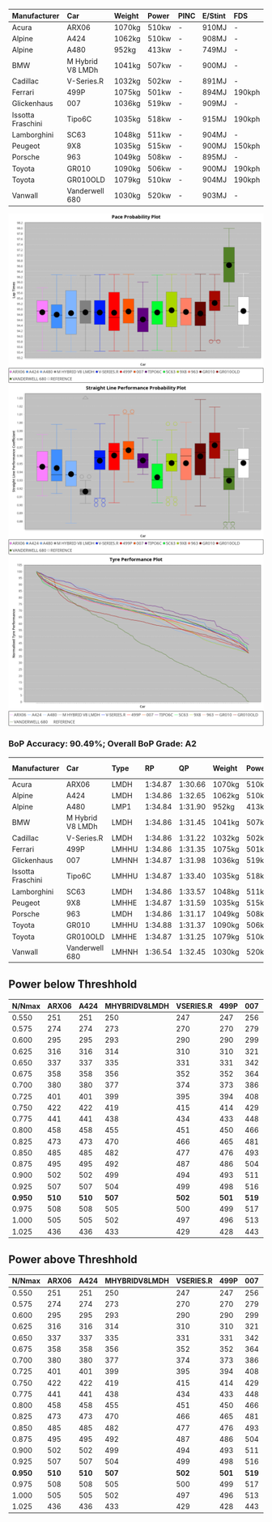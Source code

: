 |Manufacturer|Car|Weight|Power|PINC|E/Stint|FDS|
|:-|:-|:-|:-|:-|:-|:-|
|Acura|ARX06|1070kg|510kw|-|910MJ|-|
|Alpine|A424|1062kg|510kw|-|908MJ|-|
|Alpine|A480|952kg|413kw|-|749MJ|-|
|BMW|M Hybrid V8 LMDh|1041kg|507kw|-|900MJ|-|
|Cadillac|V-Series.R|1032kg|502kw|-|891MJ|-|
|Ferrari|499P|1075kg|501kw|-|894MJ|190kph|
|Glickenhaus|007|1036kg|519kw|-|909MJ|-|
|Issotta Fraschini|Tipo6C|1035kg|518kw|-|915MJ|190kph|
|Lamborghini|SC63|1048kg|511kw|-|904MJ|-|
|Peugeot|9X8|1035kg|515kw|-|900MJ|150kph|
|Porsche|963|1049kg|508kw|-|895MJ|-|
|Toyota|GR010|1090kg|506kw|-|900MJ|190kph|
|Toyota|GR010OLD|1079kg|510kw|-|904MJ|190kph|
|Vanwall|Vanderwell 680|1030kg|520kw|-|903MJ|-|

![PACECHART](./IMG/ACOMETHOD.png)
![STRAIGHTLINEPERFORMANCECHART](./IMG/ACOMETHOD_sp.png)
![TYREPERFORMANCECHART](./IMG/ACOMETHOD_tw.png)

### BoP Accuracy: 90.49%; Overall BoP Grade: A2
|Manufacturer|Car|Type|RP|QP|Weight|Power¹|Threshhold|PINC|Power²|E/Stint|AVG Vmax|FDS|RDLC|L/Stint|BOP-Grade|ModelAccuracy|ModelPoints|Match%|
|:-|:-|:-|:-|:-|:-|:-|:-|:-|:-|:-|:-|:-|:-|:-|:-|:-|:-|:-|
|Acura|ARX06|LMDH|1:34.87|1:30.66|1070kg|510kw|210.0kph|-|510kw|910MJ|298.65kph|-|1.00|40|+B2|100.00%|995|80.33%|
|Alpine|A424|LMDH|1:34.86|1:32.65|1062kg|510kw|210.0kph|-|510kw|908MJ|298.68kph|-|1.00|40|~A1|81.15%|521|99.68%|
|Alpine|A480|LMP1|1:34.84|1:31.90|952kg|413kw|210.0kph|-|413kw|749MJ|294.89kph|-|0.97|37|~A1|67.92%|957|100.00%|
|BMW|M Hybrid V8 LMDh|LMDH|1:34.86|1:31.45|1041kg|507kw|210.0kph|-|507kw|900MJ|295.75kph|-|1.03|40|-A2|98.60%|1690|94.77%|
|Cadillac|V-Series.R|LMDH|1:34.86|1:31.22|1032kg|502kw|210.0kph|-|502kw|891MJ|300.11kph|-|1.03|40|+A2|91.10%|1770|94.67%|
|Ferrari|499P|LMHHU|1:34.86|1:31.35|1075kg|501kw|210.0kph|-|501kw|894MJ|299.95kph|190kph|1.02|40|~A1|84.26%|2292|100.00%|
|Glickenhaus|007|LMHNH|1:34.87|1:31.98|1036kg|519kw|210.0kph|-|519kw|909MJ|303.69kph|-|0.95|40|~A1|94.63%|1605|98.04%|
|Issotta Fraschini|Tipo6C|LMHHU|1:34.87|1:33.40|1035kg|518kw|210.0kph|-|518kw|915MJ|301.68kph|190kph|1.08|40|+B1|66.67%|96|86.50%|
|Lamborghini|SC63|LMDH|1:34.86|1:33.57|1048kg|511kw|210.0kph|-|511kw|904MJ|297.47kph|-|1.05|40|+B1|96.77%|419|88.40%|
|Peugeot|9X8|LMHHE|1:34.87|1:31.59|1035kg|515kw|210.0kph|-|515kw|900MJ|300.20kph|150kph|1.03|40|~A1|83.63%|2468|100.00%|
|Porsche|963|LMDH|1:34.86|1:31.17|1049kg|508kw|210.0kph|-|508kw|895MJ|299.93kph|-|1.01|40|~A1|93.14%|5746|98.59%|
|Toyota|GR010|LMHHU|1:34.88|1:31.37|1090kg|506kw|210.0kph|-|506kw|900MJ|299.66kph|190kph|1.01|40|~A1|87.37%|3154|100.00%|
|Toyota|GR010OLD|LMHHE|1:34.87|1:31.25|1079kg|510kw|210.0kph|-|510kw|904MJ|302.41kph|190kph|1.01|40|~A1|89.81%|1393|100.00%|
|Vanwall|Vanderwell 680|LMHNH|1:36.54|1:32.45|1030kg|520kw|210.0kph|-|520kw|903MJ|297.41kph|-|1.01|40|+Ω1|90.28%|604|25.95%|

## Power below Threshhold
|N/Nmax|ARX06|A424|MHYBRIDV8LMDH|VSERIES.R|499P|007|TIPO6C|SC63|9X8|963|GR010|GR010OLD|VANDERWELL680|​|RPM|A480|
|:-|:-|:-|:-|:-|:-|:-|:-|:-|:-|:-|:-|:-|:-|:-|:-|:-|
|0.550|251|251|250|247|247|256|255|252|254|250|249|251|256|​|--|-|
|0.575|274|274|273|270|270|279|278|275|277|273|272|274|279|​|--|-|
|0.600|295|295|293|290|290|299|299|295|297|293|292|295|300|​|--|-|
|0.625|316|316|314|310|310|321|321|316|319|314|313|316|322|​|--|-|
|0.650|337|337|335|331|331|342|342|337|340|335|334|337|343|​|--|-|
|0.675|358|358|356|352|352|364|364|359|362|357|355|358|365|​|--|-|
|0.700|380|380|377|374|373|386|386|380|383|378|377|380|387|​|--|-|
|0.725|401|401|399|395|394|408|407|402|405|399|398|401|409|​|--|-|
|0.750|422|422|419|415|414|429|428|422|426|420|418|422|430|​|--|-|
|0.775|441|441|438|434|433|448|447|441|445|439|437|441|449|​|5000|242|
|0.800|458|458|455|451|450|466|465|459|463|456|454|458|467|​|5500|286|
|0.825|473|473|470|466|465|481|480|474|478|471|469|473|482|​|6000|320|
|0.850|485|485|482|477|476|493|492|485|489|483|481|485|494|​|6500|361|
|0.875|495|495|492|487|486|504|503|496|500|493|491|495|505|​|7000|404|
|0.900|502|502|499|494|493|511|510|503|507|500|498|502|512|​|7500|414|
|0.925|507|507|504|499|498|516|515|508|512|505|503|507|517|​|8000|410|
|**0.950**|**510**|**510**|**507**|**502**|**501**|**519**|**518**|**511**|**515**|**508**|**506**|**510**|**520**|**​**|**8500**|**413**|
|0.975|508|508|505|500|499|517|516|509|513|506|504|508|518|​|9000|207|
|1.000|505|505|502|497|496|513|512|505|509|503|501|505|514|​|--|-|
|1.025|436|436|433|429|428|443|442|436|440|434|432|436|444|​|--|-|

## Power above Threshhold
|N/Nmax|ARX06|A424|MHYBRIDV8LMDH|VSERIES.R|499P|007|TIPO6C|SC63|9X8|963|GR010|GR010OLD|VANDERWELL680|​|RPM|A480|
|:-|:-|:-|:-|:-|:-|:-|:-|:-|:-|:-|:-|:-|:-|:-|:-|:-|
|0.550|251|251|250|247|247|256|255|252|254|250|249|251|256|​|--|-|
|0.575|274|274|273|270|270|279|278|275|277|273|272|274|279|​|--|-|
|0.600|295|295|293|290|290|299|299|295|297|293|292|295|300|​|--|-|
|0.625|316|316|314|310|310|321|321|316|319|314|313|316|322|​|--|-|
|0.650|337|337|335|331|331|342|342|337|340|335|334|337|343|​|--|-|
|0.675|358|358|356|352|352|364|364|359|362|357|355|358|365|​|--|-|
|0.700|380|380|377|374|373|386|386|380|383|378|377|380|387|​|--|-|
|0.725|401|401|399|395|394|408|407|402|405|399|398|401|409|​|--|-|
|0.750|422|422|419|415|414|429|428|422|426|420|418|422|430|​|--|-|
|0.775|441|441|438|434|433|448|447|441|445|439|437|441|449|​|5000|242|
|0.800|458|458|455|451|450|466|465|459|463|456|454|458|467|​|5500|286|
|0.825|473|473|470|466|465|481|480|474|478|471|469|473|482|​|6000|320|
|0.850|485|485|482|477|476|493|492|485|489|483|481|485|494|​|6500|361|
|0.875|495|495|492|487|486|504|503|496|500|493|491|495|505|​|7000|404|
|0.900|502|502|499|494|493|511|510|503|507|500|498|502|512|​|7500|414|
|0.925|507|507|504|499|498|516|515|508|512|505|503|507|517|​|8000|410|
|**0.950**|**510**|**510**|**507**|**502**|**501**|**519**|**518**|**511**|**515**|**508**|**506**|**510**|**520**|**​**|**8500**|**413**|
|0.975|508|508|505|500|499|517|516|509|513|506|504|508|518|​|9000|207|
|1.000|505|505|502|497|496|513|512|505|509|503|501|505|514|​|--|-|
|1.025|436|436|433|429|428|443|442|436|440|434|432|436|444|​|--|-|

